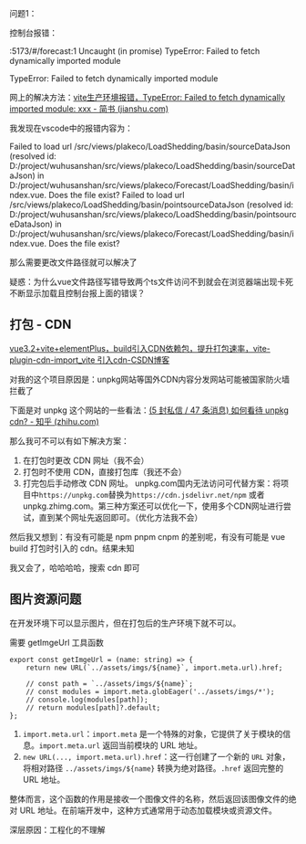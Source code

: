 问题1：

控制台报错：

:5173/#/forecast:1 Uncaught (in promise) TypeError: Failed to fetch dynamically imported module

TypeError: Failed to fetch dynamically imported module

网上的解决方法：[vite生产环境报错，TypeError: Failed to fetch dynamically imported module: xxx - 简书 (jianshu.com)](https://www.jianshu.com/p/a0cd5adf5df9)

我发现在vscode中的报错内容为：

Failed to load url /src/views/plakeco/LoadShedding/basin/sourceDataJson (resolved id: D:/project/wuhusanshan/src/views/plakeco/LoadShedding/basin/sourceDataJson) in D:/project/wuhusanshan/src/views/plakeco/Forecast/LoadShedding/basin/index.vue. Does the file exist?
Failed to load url /src/views/plakeco/LoadShedding/basin/pointsourceDataJson (resolved id: D:/project/wuhusanshan/src/views/plakeco/LoadShedding/basin/pointsourceDataJson) in D:/project/wuhusanshan/src/views/plakeco/Forecast/LoadShedding/basin/index.vue. Does the file exist?

那么需要更改文件路径就可以解决了

疑惑：为什么vue文件路径写错导致两个ts文件访问不到就会在浏览器端出现卡死不断显示加载且控制台报上面的错误？





## 打包 - CDN

[vue3.2+vite+elementPlus，build引入CDN依赖包，提升打包速率，vite-plugin-cdn-import_vite 引入cdn-CSDN博客](https://blog.csdn.net/qq_29132907/article/details/131455244)

对我的这个项目原因是：unpkg网站等国外CDN内容分发网站可能被国家防火墙拦截了

下面是对 unpkg 这个网站的一些看法：[(5 封私信 / 47 条消息) 如何看待 unpkg cdn? - 知乎 (zhihu.com)](https://www.zhihu.com/question/62938096/answer/2987755648)

那么我可不可以有如下解决方案：

1. 在打包时更改 CDN 网址（我不会）
2. 打包时不使用 CDN，直接打包库（我还不会）
3. 打完包后手动修改 CDN 网址。 unpkg.com国内无法访问可代替方案：将项目中`https://unpkg.com`替换为`https://cdn.jsdelivr.net/npm` 或者 unpkg.zhimg.com。第三种方案还可以优化一下，使用多个CDN网址进行尝试，直到某个网址先返回即可。（优化方法我不会）



然后我又想到：有没有可能是 npm pnpm cnpm 的差别呢，有没有可能是 vue build 打包时引入的 cdn。结果未知

我又会了，哈哈哈哈，搜索 cdn 即可



## 图片资源问题

在开发环境下可以显示图片，但在打包后的生产环境下就不可以。

需要 getImgeUrl 工具函数

```TS
export const getImgeUrl = (name: string) => {
    return new URL(`../assets/imgs/${name}`, import.meta.url).href;

    // const path = `../assets/imgs/${name}`;
    // const modules = import.meta.globEager('../assets/imgs/*');
    // console.log(modules[path]);
    // return modules[path]?.default;
};
```

1. `import.meta.url`：`import.meta` 是一个特殊的对象，它提供了关于模块的信息。`import.meta.url` 返回当前模块的 URL 地址。
2. `new URL(..., import.meta.url).href`：这一行创建了一个新的 `URL` 对象，将相对路径 `../assets/imgs/${name}` 转换为绝对路径。`.href` 返回完整的 URL 地址。

整体而言，这个函数的作用是接收一个图像文件的名称，然后返回该图像文件的绝对 URL 地址。在前端开发中，这种方式通常用于动态加载模块或资源文件。



深层原因：工程化的不理解

